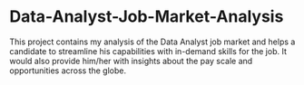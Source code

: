 # Data-Analyst-Job-Market-Analysis
This project contains my analysis of the Data Analyst job market and helps a candidate to streamline his capabilities with in-demand skills for the job. It would also provide him/her with insights about the pay scale and opportunities across the globe.
